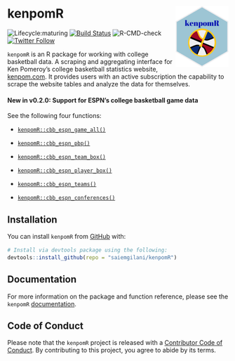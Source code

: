 
# kenpomR <a href='http://saiemgilani.github.io/kenpomR'><img src="man/figures/logo.png" align="right" height="139"/></a>

<!-- badges: start -->

![Lifecycle:maturing](https://img.shields.io/badge/lifecycle-maturing-blue.svg)
[![Build
Status](https://travis-ci.com/saiemgilani/kenpomR.svg?branch=master)](https://travis-ci.com/saiemgilani/kenpomR)
![R-CMD-check](https://github.com/saiemgilani/kenpomR/workflows/R-CMD-check/badge.svg)
[![Twitter
Follow](https://img.shields.io/twitter/follow/saiemgilani?style=social)](https://twitter.com/saiemgilani)
<!-- badges: end -->

`kenpomR` is an R package for working with college basketball data. A
scraping and aggregating interface for Ken Pomeroy’s college basketball
statistics website, [kenpom.com](https://kenpom.com). It provides users
with an active subscription the capability to scrape the website tables
and analyze the data for themselves.

#### New in v0.2.0: Support for ESPN’s college basketball game data

See the following four functions:

  - [`kenpomR::cbb_espn_game_all()`](https://saiemgilani.github.io/kenpomR/reference/cbb_espn_game_all.html)

  - [`kenpomR::cbb_espn_pbp()`](https://saiemgilani.github.io/kenpomR/reference/cbb_espn_pbp.html)

  - [`kenpomR::cbb_espn_team_box()`](https://saiemgilani.github.io/kenpomR/reference/cbb_espn_team_box.html)

  - [`kenpomR::cbb_espn_player_box()`](https://saiemgilani.github.io/kenpomR/reference/cbb_espn_player_box.html)

  - [`kenpomR::cbb_espn_teams()`](https://saiemgilani.github.io/kenpomR/reference/cbb_espn_teams.html)

  - [`kenpomR::cbb_espn_conferences()`](https://saiemgilani.github.io/kenpomR/reference/cbb_espn_conferences.html)

## Installation

You can install `kenpomR` from
[GitHub](https://github.com/saiemgilani/kenpomR) with:

``` r
# Install via devtools package using the following:
devtools::install_github(repo = "saiemgilani/kenpomR")
```

## Documentation

For more information on the package and function reference, please see
the `kenpomR` [documentation](https://saiemgilani.github.io/kenpomR/).

## Code of Conduct

Please note that the `kenpomR` project is released with a [Contributor
Code of
Conduct](https://contributor-covenant.org/version/2/0/CODE_OF_CONDUCT.html).
By contributing to this project, you agree to abide by its terms.
